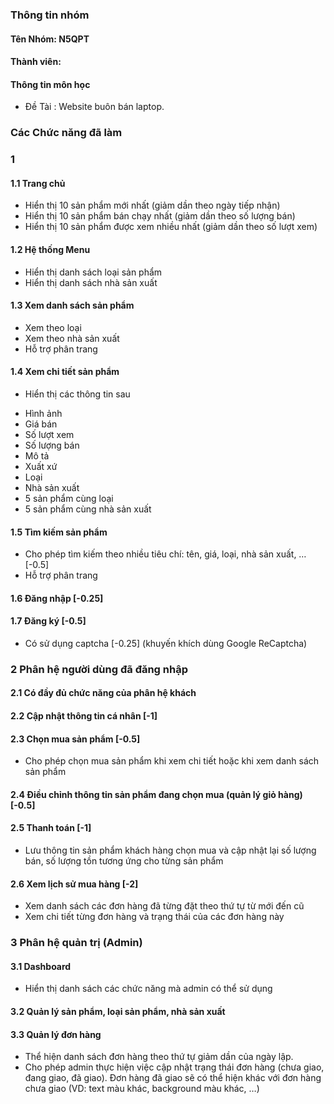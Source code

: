 ### Thông tin nhóm ###
#### Tên Nhóm: N5QPT ###
#### Thành viên: ####

#### Thông tin môn học ####
- Đề Tài : Website buôn bán laptop.
### Các Chức năng đã làm
### 1 ###
#### 1.1 Trang chủ ####
- Hiển thị 10 sản phẩm mới nhất (giảm dần theo ngày tiếp nhận)
- Hiển thị 10 sản phẩm bán chạy nhất (giảm dần theo số lượng bán)
- Hiển thị 10 sản phẩm được xem nhiều nhất (giảm dần theo số lượt xem)

#### 1.2 Hệ thống Menu ####
- Hiển thị danh sách loại sản phẩm 
- Hiển thị danh sách nhà sản xuất 
#### 1.3 Xem danh sách sản phẩm ####
- Xem theo loại 
- Xem theo nhà sản xuất 
- Hỗ trợ phân trang
#### 1.4 Xem chi tiết sản phẩm ####
- Hiển thị các thông tin sau 
 + Hình ảnh
 + Giá bán
 + Số lượt xem
 + Số lượng bán
 + Mô tả
 + Xuất xứ
 + Loại
 + Nhà sản xuất
 + 5 sản phẩm cùng loại
 + 5 sản phẩm cùng nhà sản xuất 
#### 1.5 Tìm kiếm sản phẩm ####
- Cho phép tìm kiếm theo nhiều tiêu chí: tên, giá, loại, nhà sản xuất, … [-0.5]
- Hỗ trợ phân trang
#### 1.6 Đăng nhập [-0.25] ####
#### 1.7 Đăng ký [-0.5] ####
- Có sử dụng captcha [-0.25] (khuyến khích dùng Google ReCaptcha)
### 2 Phân hệ người dùng đã đăng nhập ###
#### 2.1 Có đầy đủ chức năng của phân hệ khách ####
#### 2.2 Cập nhật thông tin cá nhân [-1] ####
#### 2.3 Chọn mua sản phẩm [-0.5] ####
- Cho phép chọn mua sản phẩm khi xem chi tiết hoặc khi xem danh sách
sản phẩm
#### 2.4 Điều chỉnh thông tin sản phẩm đang chọn mua (quản lý giỏ hàng) [-0.5] ####
#### 2.5 Thanh toán [-1] ####
- Lưu thông tin sản phẩm khách hàng chọn mua và cập nhật lại số lượng
bán, số lượng tồn tương ứng cho từng sản phẩm
#### 2.6 Xem lịch sử mua hàng [-2] ####
- Xem danh sách các đơn hàng đã từng đặt theo thứ tự từ mới đến cũ
- Xem chi tiết từng đơn hàng và trạng thái của các đơn hàng này
### 3 Phân hệ quản trị (Admin) ###
#### 3.1 Dashboard ####
- Hiển thị danh sách các chức năng mà admin có thể sử dụng
#### 3.2 Quản lý sản phẩm, loại sản phẩm, nhà sản xuất ####
#### 3.3 Quản lý đơn hàng ####
- Thể hiện danh sách đơn hàng theo thứ tự giảm dần của ngày lập.
- Cho phép admin thực hiện việc cập nhật trạng thái đơn hàng (chưa giao,
đang giao, đã giao). Đơn hàng đã giao sẽ có thể hiện khác với đơn hàng
chưa giao (VD: text màu khác, background màu khác, …)